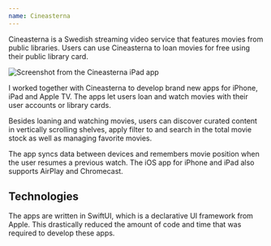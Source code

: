 ```yaml
---
name: Cineasterna
---
```


Cineasterna is a Swedish streaming video service that features movies from public libraries. Users can use Cineasterna to loan movies for free using their public library card.

![Screenshot from the Cineasterna iPad app](https://danielsaidi.com/assets/blog/2020/2020-12-25/3-discover-ipad.jpg)

I worked together with Cineasterna to develop brand new apps for iPhone, iPad and Apple TV. The apps let users loan and watch movies with their user accounts or library cards. 

Besides loaning and watching movies, users can discover curated content in vertically scrolling shelves, apply filter to and search in the total movie stock as well as managing favorite movies. 

The app syncs data between devices and remembers movie position when the user resumes a previous watch. The iOS app for iPhone and iPad also supports AirPlay and Chromecast.


## Technologies

The apps are written in SwiftUI, which is a declarative UI framework from Apple. This drastically reduced the amount of code and time that was required to develop these apps.